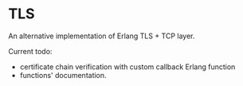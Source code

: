 TLS
===

An alternative implementation of Erlang TLS + TCP layer.

Current todo:
* certificate chain verification with custom callback Erlang function
* functions' documentation.
